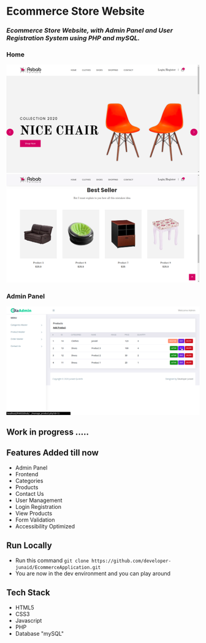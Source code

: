 # Ecommerce Store Website

### *Ecommerce Store Website, with Admin Panel and User Registration System using PHP and mySQL.*

### Home
<img src='projectImages/home.png' />
<img src='projectImages/home 3.png' />

### Admin Panel
<img src='projectImages/products.png' />


## Work in progress .....
## Features Added till now

- Admin Panel
- Frontend
- Categories
- Products
- Contact Us
- User Management
- Login Registration
- View Products
- Form Validation
- Accessibility Optimized

## Run Locally 

- Run this command `git clone https://github.com/developer-junaid/EcommerceApplication.git`
- You are now in the dev environment and you can play around 

## Tech Stack

- HTML5
- CSS3
- Javascript
- PHP
- Database "mySQL"
